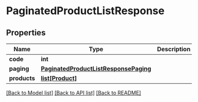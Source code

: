 # PaginatedProductListResponse

## Properties
Name | Type | Description | Notes
------------ | ------------- | ------------- | -------------
**code** | **int** |  | [optional] 
**paging** | [**PaginatedProductListResponsePaging**](PaginatedProductListResponsePaging.md) |  | [optional] 
**products** | [**list[Product]**](Product.md) |  | [optional] 

[[Back to Model list]](../README.md#documentation-for-models) [[Back to API list]](../README.md#documentation-for-api-endpoints) [[Back to README]](../README.md)


